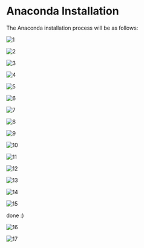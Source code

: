 # Anaconda Installation

The Anaconda installation process will be as follows:

![1](https://github.com/user-attachments/assets/65cd2cf8-676c-46e9-b2ef-994d06e2d986)

![2](https://github.com/user-attachments/assets/217558ff-2369-43a6-836b-376512dce7a0)

![3](https://github.com/user-attachments/assets/d085fa3a-b28c-4882-80be-e14e4e803b28)

![4](https://github.com/user-attachments/assets/598550c4-c543-47bb-a00e-4cbc74400982)

![5](https://github.com/user-attachments/assets/29d14389-0ebd-46e9-845b-975a6bbd5766)

![6](https://github.com/user-attachments/assets/2e0daa16-e958-4b17-9aed-206a8760e29b)

![7](https://github.com/user-attachments/assets/5d303253-fa19-423e-b712-e3244f079cf3)

![8](https://github.com/user-attachments/assets/344b2529-09d7-4eaa-a20f-b1d26b3efc65)

![9](https://github.com/user-attachments/assets/475a8450-d838-4d58-a744-cc429ee9645f)

![10](https://github.com/user-attachments/assets/1bc14f3f-1617-4a51-acc4-923828f4599a)

![11](https://github.com/user-attachments/assets/0349b973-ab7c-4afa-8dcd-c59ee1d155ff)

![12](https://github.com/user-attachments/assets/83326d1f-3dcf-46e2-8924-b19dfdaacb70)

![13](https://github.com/user-attachments/assets/0e7b7278-63ae-4f02-a2c0-a416d0db9ac5)

![14](https://github.com/user-attachments/assets/57f7c08c-feaf-428d-b9e0-58d6ab036829)

![15](https://github.com/user-attachments/assets/475b22b4-40a8-43a4-830a-a5fc6e3424ea)

done :)

![16](https://github.com/user-attachments/assets/185f05ac-ef8a-4fd7-a5ca-c7d90c34d12d)

![17](https://github.com/user-attachments/assets/b4b01981-a3a9-41cc-b738-e65593a416ed)

